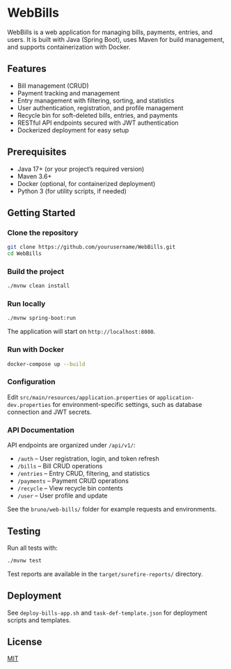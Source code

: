 # WebBills

WebBills is a web application for managing bills, payments, entries, and users. It is built with Java (Spring Boot), uses Maven for build management, and supports containerization with Docker.

## Features

- Bill management (CRUD)
- Payment tracking and management
- Entry management with filtering, sorting, and statistics
- User authentication, registration, and profile management
- Recycle bin for soft-deleted bills, entries, and payments
- RESTful API endpoints secured with JWT authentication
- Dockerized deployment for easy setup

## Prerequisites

- Java 17+ (or your project’s required version)
- Maven 3.6+
- Docker (optional, for containerized deployment)
- Python 3 (for utility scripts, if needed)

## Getting Started

### Clone the repository

```sh
git clone https://github.com/yourusername/WebBills.git
cd WebBills
```

### Build the project

```sh
./mvnw clean install
```

### Run locally

```sh
./mvnw spring-boot:run
```

The application will start on `http://localhost:8080`.

### Run with Docker

```sh
docker-compose up --build
```

### Configuration

Edit `src/main/resources/application.properties` or `application-dev.properties` for environment-specific settings, such as database connection and JWT secrets.

### API Documentation

API endpoints are organized under `/api/v1/`:
- `/auth` – User registration, login, and token refresh
- `/bills` – Bill CRUD operations
- `/entries` – Entry CRUD, filtering, and statistics
- `/payments` – Payment CRUD operations
- `/recycle` – View recycle bin contents
- `/user` – User profile and update

See the `bruno/web-bills/` folder for example requests and environments.

## Testing

Run all tests with:

```sh
./mvnw test
```

Test reports are available in the `target/surefire-reports/` directory.

## Deployment

See `deploy-bills-app.sh` and `task-def-template.json` for deployment scripts and templates.

## License

[MIT](LICENSE)

